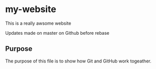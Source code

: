 # my-website

This is a really awsome website

Updates made on master on Github before rebase

## Purpose
The purpose of this file is to show
how Git and GitHub work togeather.

